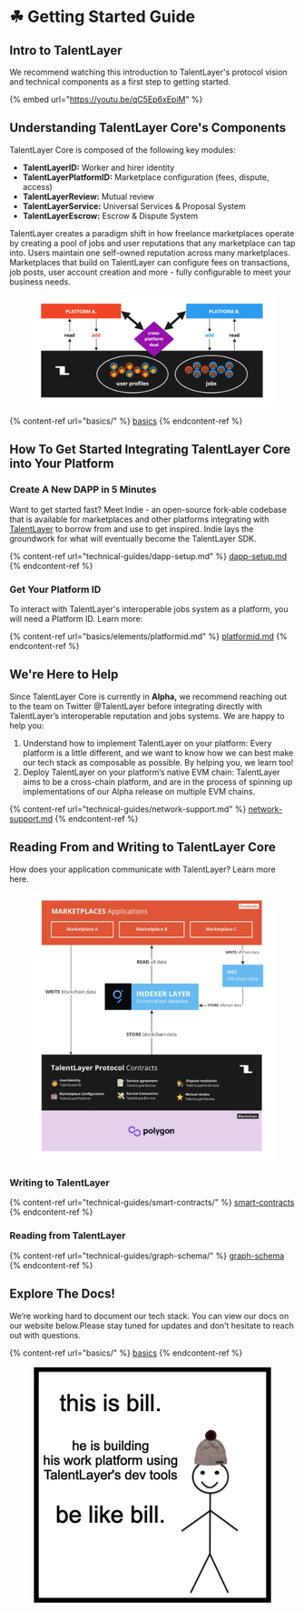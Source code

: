 # ☘ Getting Started Guide

## Intro to TalentLayer <a href="#understanding-talentlayer-cores-components" id="understanding-talentlayer-cores-components"></a>

We recommend watching this introduction to TalentLayer's protocol vision and technical components as a first step to getting started.

{% embed url="https://youtu.be/qC5Ep6xEpiM" %}

## Understanding TalentLayer Core's Components <a href="#understanding-talentlayer-cores-components" id="understanding-talentlayer-cores-components"></a>

TalentLayer Core is composed of the following key modules:

* **TalentLayerID:** Worker and hirer identity
* **TalentLayerPlatformID:** Marketplace configuration (fees, dispute, access)
* **TalentLayerReview:** Mutual review&#x20;
* **TalentLayerService:** Universal Services & Proposal System
* **TalentLayerEscrow:** Escrow & Dispute System

TalentLayer creates a paradigm shift in how freelance marketplaces operate by creating a pool of jobs and user reputations that any marketplace can tap into. Users maintain one self-owned reputation across many marketplaces. Marketplaces that build on TalentLayer can configure fees on transactions, job posts, user account creation and more - fully configurable to meet your business needs.&#x20;

<figure><img src=".gitbook/assets/image (7).png" alt=""><figcaption></figcaption></figure>

{% content-ref url="basics/" %}
[basics](basics/)
{% endcontent-ref %}

## How To Get Started Integrating TalentLayer Core into Your Platform <a href="#how-to-get-started-integrating-talentlayer-core-into-your-platform" id="how-to-get-started-integrating-talentlayer-core-into-your-platform"></a>

### Create A New DAPP in 5 Minutes <a href="#explore-the-indie-demo-dapp" id="explore-the-indie-demo-dapp"></a>

Want to get started fast? Meet Indie - an open-source fork-able codebase that is available for marketplaces and other platforms integrating with [TalentLayer](https://docs.talentlayer.org/) to borrow from and use to get inspired. Indie lays the groundwork for what will eventually become the TalentLayer SDK.

{% content-ref url="technical-guides/dapp-setup.md" %}
[dapp-setup.md](technical-guides/dapp-setup.md)
{% endcontent-ref %}

### Get Your Platform ID <a href="#were-here-to-help" id="were-here-to-help"></a>

To interact with TalentLayer's interoperable jobs system as a platform, you will need a Platform ID. Learn more:

{% content-ref url="basics/elements/platformid.md" %}
[platformid.md](basics/elements/platformid.md)
{% endcontent-ref %}

## We're Here to Help <a href="#were-here-to-help" id="were-here-to-help"></a>

Since TalentLayer Core is currently in **Alpha,** we recommend reaching out to the team on Twitter @TalentLayer before integrating directly with TalentLayer’s interoperable reputation and jobs systems. We are happy to help you:

1. Understand how to implement TalentLayer on your platform: Every platform is a little different, and we want to know how we can best make our tech stack as composable as possible. By helping you, we learn too!
2. Deploy TalentLayer on your platform’s native EVM chain: TalentLayer aims to be a cross-chain platform, and are in the process of spinning up implementations of our Alpha release on multiple EVM chains.

{% content-ref url="technical-guides/network-support.md" %}
[network-support.md](technical-guides/network-support.md)
{% endcontent-ref %}

## Reading From and Writing to TalentLayer Core <a href="#reading-and-writing-to-talentlayer-core" id="reading-and-writing-to-talentlayer-core"></a>

How does your application communicate with TalentLayer? Learn more here.

<figure><img src=".gitbook/assets/image (1) (2).png" alt=""><figcaption></figcaption></figure>

### Writing to TalentLayer

{% content-ref url="technical-guides/smart-contracts/" %}
[smart-contracts](technical-guides/smart-contracts/)
{% endcontent-ref %}

### Reading from TalentLayer

{% content-ref url="technical-guides/graph-schema/" %}
[graph-schema](technical-guides/graph-schema/)
{% endcontent-ref %}

## Explore The Docs! <a href="#explore-the-docs" id="explore-the-docs"></a>

We’re working hard to document our tech stack. You can view our docs on our website below.Please stay tuned for updates and don’t hesitate to reach out with questions.

{% content-ref url="basics/" %}
[basics](basics/)
{% endcontent-ref %}

<figure><img src=".gitbook/assets/Screen Shot 2022-12-31 at 1.01.10 PM.png" alt=""><figcaption></figcaption></figure>
